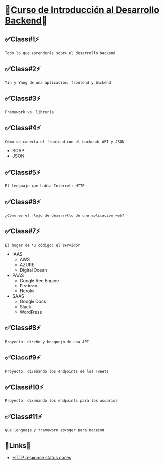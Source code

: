 # 🚨<a href="https://platzi.com/clases/jee/" target="_blank">Curso de Introducción al Desarrollo Backend</a>🚨
## ✅Class#1⚡️
```Todo lo que aprenderás sobre el desarrollo backend```
## ✅Class#2⚡️
```Yin y Yang de una aplicación: frontend y backend```
## ✅Class#3⚡️
```Framework vs. librería```
## ✅Class#4⚡️
```Cómo se conecta el frontend con el backend: API y JSON```
* SOAP
* JSON
## ✅Class#5⚡️
```El lenguaje que habla Internet: HTTP```
## ✅Class#6⚡️
```¿Cómo es el flujo de desarrollo de una aplicación web?```
## ✅Class#7⚡️
```El hogar de tu código: el servidor```
* IAAS
    * AWS
    * AZURE
    * Digital Ocean
* PAAS
    * Google Aee Engine
    * Firebase
    * Heroku
* SAAS
    * Google Docs
    * Slack
    * WordPress
## ✅Class#8⚡️
```Proyecto: diseño y bosquejo de una API```
## ✅Class#9⚡️
```Proyecto: diseñando los endpoints de los Tweets```
## ✅Class#10⚡️
```Proyecto: diseñando los endpoints para los usuarios```
## ✅Class#11⚡️
```Qué lenguaje y framework escoger para backend```
## 🚧Links🚨
* <a href="https://developer.mozilla.org/en-US/docs/Web/HTTP/Status" target="_blank">HTTP response status codes</a>
